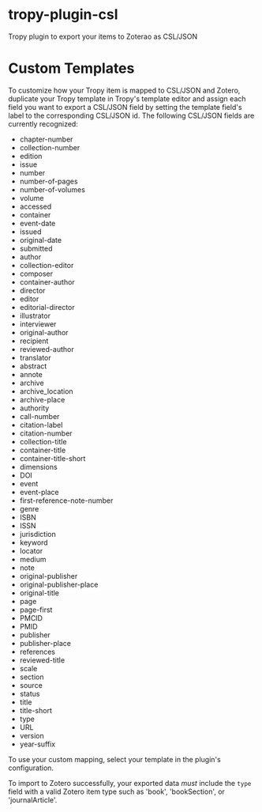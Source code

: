 # tropy-plugin-csl
Tropy plugin to export your items to Zoterao as CSL/JSON

# Custom Templates
To customize how your Tropy item is mapped to CSL/JSON and Zotero,
duplicate your Tropy template in Tropy's template editor and assign
each field you want to export a CSL/JSON field by setting the template
field's label to the corresponding CSL/JSON id. The following CSL/JSON
fields are currently recognized:

* chapter-number
* collection-number
* edition
* issue
* number
* number-of-pages
* number-of-volumes
* volume
* accessed
* container
* event-date
* issued
* original-date
* submitted
* author
* collection-editor
* composer
* container-author
* director
* editor
* editorial-director
* illustrator
* interviewer
* original-author
* recipient
* reviewed-author
* translator
* abstract
* annote
* archive
* archive_location
* archive-place
* authority
* call-number
* citation-label
* citation-number
* collection-title
* container-title
* container-title-short
* dimensions
* DOI
* event
* event-place
* first-reference-note-number
* genre
* ISBN
* ISSN
* jurisdiction
* keyword
* locator
* medium
* note
* original-publisher
* original-publisher-place
* original-title
* page
* page-first
* PMCID
* PMID
* publisher
* publisher-place
* references
* reviewed-title
* scale
* section
* source
* status
* title
* title-short
* type
* URL
* version
* year-suffix

To use your custom mapping, select your template in the plugin's
configuration.

To import to Zotero successfully, your exported data _must_ include the
`type` field with a valid Zotero item type such as 'book', 'bookSection',
or 'journalArticle'.
